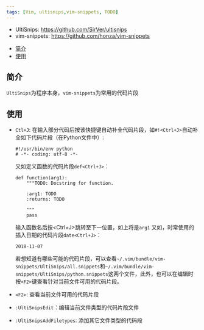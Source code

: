 ```yaml
---
tags: [Vim, ultisnips,vim-snippets, TODO]
---
```


* UltiSnips: <https://github.com/SirVer/ultisnips>
* vim-snippets: <https://github.com/honza/vim-snippets>

<p id="markdown-toc"></p>
<!-- vim-markdown-toc GFM -->

* [简介](#简介)
* [使用](#使用)

<!-- vim-markdown-toc -->

## 简介
`UltiSnips`为程序本身，`vim-snippets`为常用的代码片段

## 使用
* `Ctl+J`: 在输入部分代码后按该快捷键自动补全代码片段，如`#!<Ctrl+J>`自动补全如下代码片段（在Python文件中）:
  ```
  #!/usr/bin/env python
  # -*- coding: utf-8 -*-
  ```
  又如定义函数的代码片段`def<Ctrl+J>`：
  ```
  def function(arg1):
      """TODO: Docstring for function.
  
      :arg1: TODO
      :returns: TODO
  
      """
      pass
  ```
  输入函数名后按<Ctrl+J>跳转至下一位置，如上将是`arg1`
  又如，时常使用的插入日期的代码片段`date<Ctrl+J>`：
  ```
  2018-11-07
  ```
  若想知道有哪些可能的代码片段，可以查看`~/.vim/bundle/vim-snippets/UltiSnips/all.snippets`和`~/.vim/bundle/vim-snippets/UltiSnips/python.snippets`这两个文件，此外，也可以在编辑时按`<F2>`键查看针对当前文件可用的代码片段。

* `<F2>`: 查看当前文件可用的代码片段
* `:UltiSnipsEdit`：编辑当前文件类型的代码片段文件
* `:UltiSnipsAddFiletypes`: 添加其它文件类型的代码段



